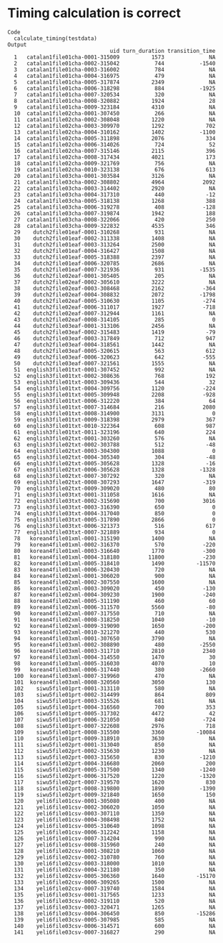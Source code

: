 # Timing calculation is correct

    Code
      calculate_timing(testdata)
    Output
                                    uid turn_duration transition_time
      1   catalan1file01cha-0001-315009          1573              NA
      2   catalan1file01cha-0002-315042           744           -1540
      3   catalan1file01cha-0003-316002           784              NA
      4   catalan1file01cha-0004-316975           479              NA
      5   catalan1file01cha-0005-317874          2349              NA
      6   catalan1file01cha-0006-318298           884           -1925
      7   catalan1file01cha-0007-320534           320              NA
      8   catalan1file01cha-0008-320882          1924              28
      9   catalan1file01cha-0009-323184          4310              NA
      10  catalan1file02cha-0001-307450           266              NA
      11  catalan1file02cha-0002-308048          1220              NA
      12  catalan1file02cha-0003-309970          1292             702
      13  catalan1file02cha-0004-310162          1402           -1100
      14  catalan1file02cha-0005-311898          2076             334
      15  catalan1file02cha-0006-314026           724              52
      16  catalan1file02cha-0007-315146          2115             396
      17  catalan1file02cha-0008-317434          4021             173
      18  catalan1file02cha-0009-321769           756              NA
      19  catalan1file02cha-0010-323138           676             613
      20  catalan1file03cha-0001-303584          3126              NA
      21  catalan1file03cha-0002-308802          4964            2092
      22  catalan1file03cha-0003-314402          2920              NA
      23  catalan1file03cha-0004-317310           440             -12
      24  catalan1file03cha-0005-318138          1268             388
      25  catalan1file03cha-0006-319278           408            -128
      26  catalan1file03cha-0007-319874          1942             188
      27  catalan1file03cha-0008-322066           420             250
      28  catalan1file03cha-0009-322832          4535             346
      29    dutch2file01eaf-0001-310268           931              NA
      30    dutch2file01eaf-0002-311338          1408              NA
      31    dutch2file01eaf-0003-313264          2500              NA
      32    dutch2file01eaf-0004-316427          1508              NA
      33    dutch2file01eaf-0005-318388          2397              NA
      34    dutch2file01eaf-0006-320785          2686              NA
      35    dutch2file01eaf-0007-321936           931           -1535
      36    dutch2file02eaf-0001-305405           205              NA
      37    dutch2file02eaf-0002-305610          3222              NA
      38    dutch2file02eaf-0003-308468          2162            -364
      39    dutch2file02eaf-0004-308832          2072           -1798
      40    dutch2file02eaf-0005-310630          1105            -274
      41    dutch2file02eaf-0006-311017          1927            -718
      42    dutch2file02eaf-0007-312944          1161              NA
      43    dutch2file02eaf-0008-314105           285               0
      44    dutch2file03eaf-0001-313106          2456              NA
      45    dutch2file03eaf-0002-315483          1419             -79
      46    dutch2file03eaf-0003-317849           712             947
      47    dutch2file03eaf-0004-318561          1442              NA
      48    dutch2file03eaf-0005-320615           563             612
      49    dutch2file03eaf-0006-320623           642            -555
      50    dutch2file03eaf-0007-321561          1555              NA
      51  english3file01txt-0001-307452           992              NA
      52  english3file01txt-0002-308636           768             192
      53  english3file01txt-0003-309436           544              32
      54  english3file01txt-0004-309756          1120            -224
      55  english3file01txt-0005-309948          2208            -928
      56  english3file01txt-0006-312220           384              64
      57  english3file01txt-0007-314684           216            2080
      58  english3file01txt-0008-314900          3131               0
      59  english3file01txt-0009-318398          2979             367
      60  english3file01txt-0010-322364           608             987
      61  english3file01txt-0011-323196           640             224
      62  english3file02txt-0001-303260           576              NA
      63  english3file02txt-0002-303788           512             -48
      64  english3file02txt-0003-304300          1088               0
      65  english3file02txt-0004-305340           304             -48
      66  english3file02txt-0005-305628          1328             -16
      67  english3file02txt-0006-305628          1328           -1328
      68  english3file02txt-0007-307292           320              NA
      69  english3file02txt-0008-307293          1647            -319
      70  english3file02txt-0009-309020           480              80
      71  english3file03txt-0001-311058          1616              NA
      72  english3file03txt-0002-315690           700            3016
      73  english3file03txt-0003-316390           650               0
      74  english3file03txt-0004-317040           850               0
      75  english3file03txt-0005-317890          2866               0
      76  english3file03txt-0006-321373           516             617
      77  english3file03txt-0007-321889           934               0
      78   korean4file01xml-0001-315190          1400              NA
      79   korean4file01xml-0002-316370           570            -220
      80   korean4file01xml-0003-316640          1770            -300
      81   korean4file01xml-0004-318180         11800            -230
      82   korean4file01xml-0005-318410          1490          -11570
      83   korean4file01xml-0006-320430           720              NA
      84   korean4file02xml-0001-306020           900              NA
      85   korean4file02xml-0002-307550          1600              NA
      86   korean4file02xml-0003-309020           450            -130
      87   korean4file02xml-0004-309230          1900            -240
      88   korean4file02xml-0005-311190           460              60
      89   korean4file02xml-0006-311570          5560             -80
      90   korean4file02xml-0007-317550           710              NA
      91   korean4file02xml-0008-318250          1040             -10
      92   korean4file02xml-0009-319090          1650            -200
      93   korean4file02xml-0010-321270           440             530
      94   korean4file03xml-0001-307650          3790              NA
      95   korean4file03xml-0002-308890           480           -2550
      96   korean4file03xml-0003-311710          2810            2340
      97   korean4file03xml-0004-314550          1470              30
      98   korean4file03xml-0005-316030          4070              10
      99   korean4file03xml-0006-317440           380           -2660
      100  korean4file03xml-0007-319960           470              NA
      101  korean4file03xml-0008-320560          3050             130
      102    siwu5file01prt-0001-313110           580              NA
      103    siwu5file01prt-0002-314499           864             809
      104    siwu5file01prt-0003-315526           681              NA
      105    siwu5file01prt-0004-316560           700             353
      106    siwu5file01prt-0005-317302          4472              42
      107    siwu5file01prt-0006-321050           840            -724
      108    siwu5file01prt-0007-322608          2976             718
      109    siwu5file01prt-0008-315500          3360          -10084
      110    siwu5file01prt-0009-318910          3630              NA
      111    siwu5file02prt-0001-313040           850              NA
      112    siwu5file02prt-0002-315630          1230              NA
      113    siwu5file02prt-0003-315650           830           -1210
      114    siwu5file02prt-0004-316680          2060             200
      115    siwu5file02prt-0005-317500          1340           -1240
      116    siwu5file02prt-0006-317520          1220           -1320
      117    siwu5file02prt-0007-319570          1620             830
      118    siwu5file02prt-0008-319800          1890           -1390
      119    siwu5file02prt-0009-321840          1650             150
      120    yeli6file01csv-0001-305080           400              NA
      121    yeli6file01csv-0002-306020          1050              NA
      122    yeli6file01csv-0003-307110          1350              NA
      123    yeli6file01csv-0004-308498          1752              NA
      124    yeli6file01csv-0005-310640          1098              NA
      125    yeli6file01csv-0006-312242          1158              NA
      126    yeli6file01csv-0007-314204           990              NA
      127    yeli6file01csv-0008-315960           240              NA
      128    yeli6file02csv-0001-308210          1060              NA
      129    yeli6file02csv-0002-310780           760              NA
      130    yeli6file02csv-0003-318000          1010              NA
      131    yeli6file02csv-0004-321180           350              NA
      132    yeli6file02csv-0005-306360          1640          -15170
      133    yeli6file02csv-0006-309265          1500              NA
      134    yeli6file02csv-0007-319740          1584              NA
      135    yeli6file03csv-0001-317565          1233              NA
      136    yeli6file03csv-0002-319110           520              NA
      137    yeli6file03csv-0003-320471          1265              NA
      138    yeli6file03csv-0004-306450           850          -15286
      139    yeli6file03csv-0005-307985           585              NA
      140    yeli6file03csv-0006-314571           600              NA
      141    yeli6file03csv-0007-316827           290              NA

